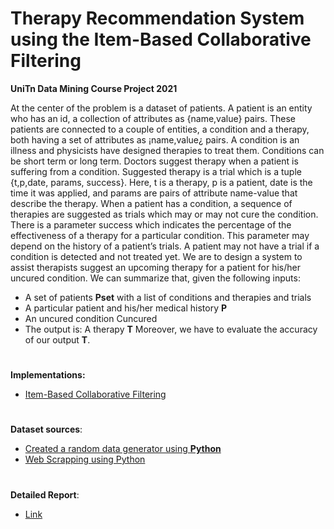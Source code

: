 # Therapy Recommendation System using the Item-Based Collaborative Filtering

**UniTn Data Mining Course Project 2021**

At the center of the problem is a dataset of patients. A patient is an entity who has an id, a collection of attributes as {name,value} pairs. These patients are connected to a couple of entities, a condition and a therapy, both having a set of attributes as ¡name,value¿ pairs. A condition is an illness and physicists have designed therapies to treat them. Conditions can be short term or long term. Doctors suggest therapy when a patient is suffering from a condition. Suggested therapy is a trial which is a tuple {t,p,date, params, success}. Here, t is a therapy, p is a patient, date is the time it was applied, and params are pairs of attribute name-value that describe the therapy. When a patient has a condition, a sequence of therapies are suggested as trials which may or may not cure the condition. There is a parameter success which indicates the percentage of the effectiveness of a therapy for a particular condition. This parameter may depend on the history of a patient’s trials. A patient may not have a trial if a condition is detected and not treated yet. We are to design a system to assist therapists suggest an upcoming therapy for a patient for his/her uncured condition. We can summarize that, given the following inputs:

- A set of patients **Pset** with a list of conditions and therapies and trials
- A particular patient and his/her medical history **P**
- An uncured condition Cuncured 
- The output is: A therapy **T**
Moreover, we have to evaluate the accuracy of our output **T**.
#

**Implementations:**
  - [Item-Based Collaborative Filtering](https://github.com/khandakerrahin/patient-treatment-recommender/blob/master/global_similarity_approach.py)
#
**Dataset sources**: 
- [Created a random data generator using **Python**](https://github.com/khandakerrahin/patient-data-generator)
- [Web Scrapping using Python](https://github.com/khandakerrahin/conditionsScrapper)
#

**Detailed Report**: 
- [Link](https://github.com/khandakerrahin/patient-treatment-recommender/blob/master/Report/Therapy_Recommendation_System_using_the_Item_Based_Collaborative_Filtering.pdf)
#
#
